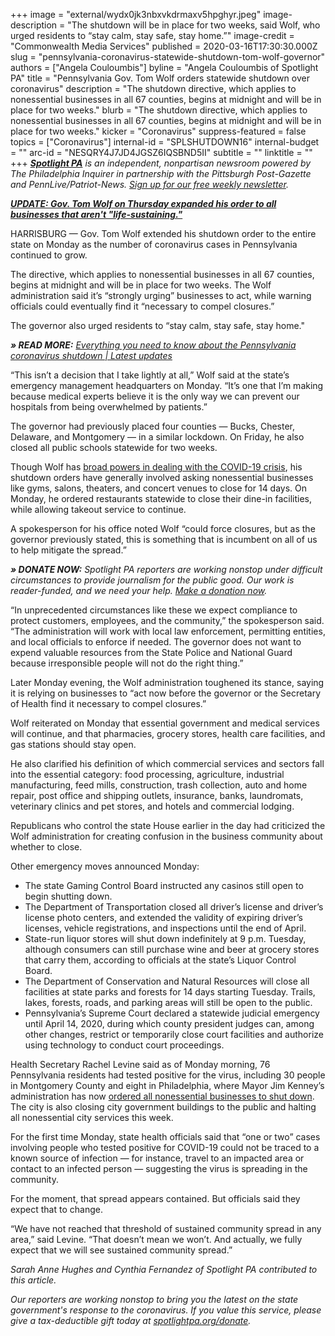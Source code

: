 +++
image = "external/wydx0jk3nbxvkdrmaxv5hpghyr.jpeg"
image-description = "The shutdown will be in place for two weeks, said Wolf, who urged residents to “stay calm, stay safe, stay home.”"
image-credit = "Commonwealth Media Services"
published = 2020-03-16T17:30:30.000Z
slug = "pennsylvania-coronavirus-statewide-shutdown-tom-wolf-governor"
authors = ["Angela Couloumbis"]
byline = "Angela Couloumbis of Spotlight PA"
title = "Pennsylvania Gov. Tom Wolf orders statewide shutdown over coronavirus"
description = "The shutdown directive, which applies to nonessential businesses in all 67 counties, begins at midnight and will be in place for two weeks."
blurb = "The shutdown directive, which applies to nonessential businesses in all 67 counties, begins at midnight and will be in place for two weeks."
kicker = "Coronavirus"
suppress-featured = false
topics = ["Coronavirus"]
internal-id = "SPLSHUTDOWN16"
internal-budget = ""
arc-id = "NESQRY4J7JD4JGSZ6IQSBND5II"
subtitle = ""
linktitle = ""
+++
<a href="https://lesspage.com/"><i><b>Spotlight PA</b></i></a><i> is an independent, nonpartisan newsroom powered by The Philadelphia Inquirer in partnership with the Pittsburgh Post-Gazette and PennLive/Patriot-News. </i><a href="https://lesspage.com/newsletters"><i>Sign up for our free weekly newsletter</i></a><i>.</i>

***[UPDATE: Gov. Tom Wolf on Thursday expanded his order to all businesses that aren't "life-sustaining." ](https://lesspage.com/news/2020/03/pennsylvania-shutdown-lifesustaining-businesses-tom-wolf-shut-down/)***

HARRISBURG — Gov. Tom Wolf extended his shutdown order to the entire state on Monday as the number of coronavirus cases in Pennsylvania continued to grow.

The directive, which applies to nonessential businesses in all 67 counties, begins at midnight and will be in place for two weeks. The Wolf administration said it’s “strongly urging” businesses to act, while warning officials could eventually find it “necessary to compel closures.”

The governor also urged residents to “stay calm, stay safe, stay home."

***» READ MORE:*** *[Everything you need to know about the Pennsylvania coronavirus shutdown | Latest updates](https://lesspage.com/news/2020/03/everything-you-need-to-know-about-the-pennsylvania-coronavirus-shutdown-latest-updates/)*

“This isn’t a decision that I take lightly at all,” Wolf said at the state’s emergency management headquarters on Monday. “It’s one that I’m making because medical experts believe it is the only way we can prevent our hospitals from being overwhelmed by patients.”

The governor had previously placed four counties — Bucks, Chester, Delaware, and Montgomery — in a similar lockdown. On Friday, he also closed all public schools statewide for two weeks.

Though Wolf has [broad powers in dealing with the COVID-19 crisis](https://lesspage.com/news/2020/03/coronavirus-tom-wolf-emergency-powers-pennsylvania/), his shutdown orders have generally involved asking nonessential businesses like gyms, salons, theaters, and concert venues to close for 14 days. On Monday, he ordered restaurants statewide to close their dine-in facilities, while allowing takeout service to continue.

A spokesperson for his office noted Wolf “could force closures, but as the governor previously stated, this is something that is incumbent on all of us to help mitigate the spread.”

***» DONATE NOW:*** *Spotlight PA reporters are working nonstop under difficult circumstances to provide journalism for the public good. Our work is reader-funded, and we need your help. [Make a donation now](https://lesspage.com/donate "https\://lesspage.com/donate").*

“In unprecedented circumstances like these we expect compliance to protect customers, employees, and the community,” the spokesperson said. “The administration will work with local law enforcement, permitting entities, and local officials to enforce if needed. The governor does not want to expend valuable resources from the State Police and National Guard because irresponsible people will not do the right thing.”

Later Monday evening, the Wolf administration toughened its stance, saying it is relying on businesses to “act now before the governor or the Secretary of Health find it necessary to compel closures.”

Wolf reiterated on Monday that essential government and medical services will continue, and that pharmacies, grocery stores, health care facilities, and gas stations should stay open.

He also clarified his definition of which commercial services and sectors fall into the essential category: food processing, agriculture, industrial manufacturing, feed mills, construction, trash collection, auto and home repair, post office and shipping outlets, insurance, banks, laundromats, veterinary clinics and pet stores, and hotels and commercial lodging.

Republicans who control the state House earlier in the day had criticized the Wolf administration for creating confusion in the business community about whether to close.

Other emergency moves announced Monday:

* The state Gaming Control Board instructed any casinos still open to begin shutting down.
* The Department of Transportation closed all driver’s license and driver’s license photo centers, and extended the validity of expiring driver’s licenses, vehicle registrations, and inspections until the end of April.
* State-run liquor stores will shut down indefinitely at 9 p.m. Tuesday, although consumers can still purchase wine and beer at grocery stores that carry them, according to officials at the state’s Liquor Control Board.
* The Department of Conservation and Natural Resources will close all facilities at state parks and forests for 14 days starting Tuesday. Trails, lakes, forests, roads, and parking areas will still be open to the public.
* Pennsylvania’s Supreme Court declared a statewide judicial emergency until April 14, 2020, during which county president judges can, among other changes, restrict or temporarily close court facilities and authorize using technology to conduct court proceedings.

Health Secretary Rachel Levine said as of Monday morning, 76 Pennsylvania residents had tested positive for the virus, including 30 people in Montgomery County and eight in Philadelphia, where Mayor Jim Kenney’s administration has now [ordered all nonessential businesses to shut down](https://www.inquirer.com/health/coronavirus/philadelphia-shutdown-coronavirus-20200316.html). The city is also closing city government buildings to the public and halting all nonessential city services this week.

For the first time Monday, state health officials said that “one or two” cases involving people who tested positive for COVID-19 could not be traced to a known source of infection — for instance, travel to an impacted area or contact to an infected person — suggesting the virus is spreading in the community.

For the moment, that spread appears contained. But officials said they expect that to change.

“We have not reached that threshold of sustained community spread in any area,” said Levine. “That doesn’t mean we won’t. And actually, we fully expect that we will see sustained community spread.”

*Sarah Anne Hughes and Cynthia Fernandez of Spotlight PA contributed to this article.*

<script src="https://lesspage.com/embed.js" async></script><div data-spl-embed-version="1" data-spl-src="https://lesspage.com/embeds/tips/?tip_text=Do%20you%20have%20a%20tip%20about%20%3Cb%3Ehow%20Pa.'s%20government%20is%20responding%20to%20the%20coronavirus%3C%2Fb%3E%3F%20Tell%20us."></div>

<i>Our reporters are working nonstop to bring you the latest on the state government's response to the coronavirus. If you value this service, please give a tax-deductible gift today at </i><a href="https://lesspage.com/donate"><i>spotlightpa.org/donate</i></a><i>.</i>